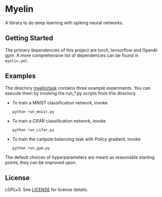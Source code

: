 # Myelin

A library to do deep learning with spiking neural networks. 

## Getting Started

The primary dependencies of this project are torch, tensorflow and OpenAI gym.
A more comprehensive list of dependencies can be found in ```myelin.yml```.

## Examples

The directory [myelin/task](myelin/task) contains three example experiments.
You can execute them by invoking the run_*.py scripts from this directory.

- To train a MNIST classification network, invoke
    ```
    python run_mnist.py
    ```
- To train a CIFAR classification network, invoke
    ```
    python run_cifar.py
    ```
- To train the cartpole balancing task with Policy gradient, invoke
    ```
    python run_gym.py
    ```
The default choices of hyperparameters are meant as reasonable starting points,
they can be improved upon.

## License

LGPLv3. See [LICENSE](LICENSE) for license details.